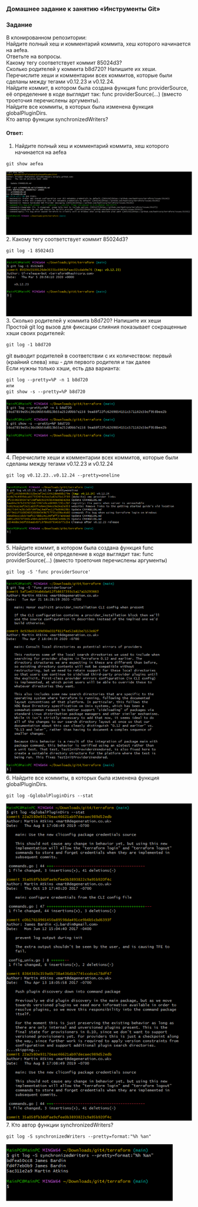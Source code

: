 ### Домашнее задание к занятию «Инструменты Git»  

### Задание  
В клонированном репозитории:  
Найдите полный хеш и комментарий коммита, хеш которого начинается на aefea.  
Ответьте на вопросы.  
Какому тегу соответствует коммит 85024d3?  
Сколько родителей у коммита b8d720? Напишите их хеши.  
Перечислите хеши и комментарии всех коммитов, которые были сделаны между тегами v0.12.23 и v0.12.24.  
Найдите коммит, в котором была создана функция func providerSource, её определение в коде выглядит так: func providerSource(...) (вместо троеточия перечислены аргументы).  
Найдите все коммиты, в которых была изменена функция globalPluginDirs.  
Кто автор функции synchronizedWriters?  

#### Ответ:  
1. Найдите полный хеш и комментарий коммита, хеш которого начинается на aefea  
```
git show aefea
```
![](https://github.com/networksuperman/netology_dev_ops/blob/main/git/img-git-4/git4_1.png)  
2. Какому тегу соответствует коммит 85024d3?  
```
git log -1 85024d3
```
![](https://github.com/networksuperman/netology_dev_ops/blob/main/git/img-git-4/git4_2.png)  
3. Сколько родителей у коммита b8d720? Напишите их хеши  
Простой git log вызов для фиксации слияния показывает сокращенные хэши своих родителей:  
```
git log -1 b8d720
```
git выводит родителей в соответствии с их количеством: первый (крайний слева) хеш - для первого родителя и так далее  
Если нужны только хэши, есть два варианта:
```
git log --pretty=%P -n 1 b8d720
или
git show -s --pretty=%P b8d720

```
![](https://github.com/networksuperman/netology_dev_ops/blob/main/git/img-git-4/git4_3.png)  
4. Перечислите хеши и комментарии всех коммитов, которые были сделаны между тегами v0.12.23 и v0.12.24
```
git log v0.12.23..v0.12.24 --pretty=oneline
```
![](https://github.com/networksuperman/netology_dev_ops/blob/main/git/img-git-4/git4_4.png)  
5. Найдите коммит, в котором была создана функция func providerSource, её определение в коде выглядит так: func providerSource(...) (вместо троеточия перечислены аргументы)  
```
git log -S 'func providerSource'
```
![](https://github.com/networksuperman/netology_dev_ops/blob/main/git/img-git-4/git4_5.png)  
6. Найдите все коммиты, в которых была изменена функция globalPluginDirs.  
```
git log -GglobalPluginDirs --stat
```
![](https://github.com/networksuperman/netology_dev_ops/blob/main/git/img-git-4/git4_6.png)  
7. Кто автор функции synchronizedWriters?  
```
git log -S synchronizedWriters --pretty=format:"%h %an"
```
![](https://github.com/networksuperman/netology_dev_ops/blob/main/git/img-git-4/git4_7.png)  
